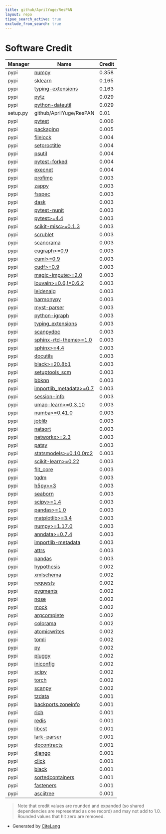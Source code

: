 ```yaml
---
title: github/AprilYuge/ResPAN
layout: repo
tipue_search_active: true
exclude_from_search: true
---
```

# Software Credit

|Manager|Name|Credit|
|-------|----|------|
|pypi|[numpy](https://www.numpy.org)|0.358|
|pypi|[sklearn](https://pypi.python.org/pypi/scikit-learn/)|0.165|
|pypi|[typing-extensions](https://typing.readthedocs.io/)|0.163|
|pypi|[pytz](http://pythonhosted.org/pytz)|0.029|
|pypi|[python-dateutil](https://github.com/dateutil/dateutil)|0.029|
|setup.py|github/AprilYuge/ResPAN|0.01|
|pypi|[pytest](https://docs.pytest.org/en/latest/)|0.006|
|pypi|[packaging](https://pypi.org/project/packaging)|0.005|
|pypi|[filelock](https://pypi.org/project/filelock)|0.004|
|pypi|[setproctitle](https://pypi.org/project/setproctitle)|0.004|
|pypi|[psutil](https://pypi.org/project/psutil)|0.004|
|pypi|[pytest-forked](https://pypi.org/project/pytest-forked)|0.004|
|pypi|[execnet](https://pypi.org/project/execnet)|0.004|
|pypi|[profimp](http://boris-42.me)|0.003|
|pypi|[zappy](https://github.com/lasersonlab/zappy)|0.003|
|pypi|[fsspec](http://github.com/fsspec/filesystem_spec)|0.003|
|pypi|[dask](https://pypi.org/project/dask)|0.003|
|pypi|[pytest-nunit](https://pypi.org/project/pytest-nunit)|0.003|
|pypi|[pytest>=4.4](https://pypi.org/project/pytest>=4.4)|0.003|
|pypi|[scikit-misc>=0.1.3](https://pypi.org/project/scikit-misc>=0.1.3)|0.003|
|pypi|[scrublet](https://pypi.org/project/scrublet)|0.003|
|pypi|[scanorama](https://pypi.org/project/scanorama)|0.003|
|pypi|[cugraph>=0.9](https://pypi.org/project/cugraph>=0.9)|0.003|
|pypi|[cuml>=0.9](https://pypi.org/project/cuml>=0.9)|0.003|
|pypi|[cudf>=0.9](https://pypi.org/project/cudf>=0.9)|0.003|
|pypi|[magic-impute>=2.0](https://pypi.org/project/magic-impute>=2.0)|0.003|
|pypi|[louvain>=0.6,!=0.6.2](https://pypi.org/project/louvain>=0.6,!=0.6.2)|0.003|
|pypi|[leidenalg](https://pypi.org/project/leidenalg)|0.003|
|pypi|[harmonypy](https://pypi.org/project/harmonypy)|0.003|
|pypi|[myst-parser](https://pypi.org/project/myst-parser)|0.003|
|pypi|[python-igraph](https://pypi.org/project/python-igraph)|0.003|
|pypi|[typing_extensions](https://pypi.org/project/typing_extensions)|0.003|
|pypi|[scanpydoc](https://pypi.org/project/scanpydoc)|0.003|
|pypi|[sphinx-rtd-theme>=1.0](https://pypi.org/project/sphinx-rtd-theme>=1.0)|0.003|
|pypi|[sphinx>=4.4](https://pypi.org/project/sphinx>=4.4)|0.003|
|pypi|[docutils](https://pypi.org/project/docutils)|0.003|
|pypi|[black>=20.8b1](https://pypi.org/project/black>=20.8b1)|0.003|
|pypi|[setuptools_scm](https://pypi.org/project/setuptools_scm)|0.003|
|pypi|[bbknn](https://pypi.org/project/bbknn)|0.003|
|pypi|[importlib_metadata>=0.7](https://pypi.org/project/importlib_metadata>=0.7)|0.003|
|pypi|[session-info](https://pypi.org/project/session-info)|0.003|
|pypi|[umap-learn>=0.3.10](https://pypi.org/project/umap-learn>=0.3.10)|0.003|
|pypi|[numba>=0.41.0](https://pypi.org/project/numba>=0.41.0)|0.003|
|pypi|[joblib](https://pypi.org/project/joblib)|0.003|
|pypi|[natsort](https://pypi.org/project/natsort)|0.003|
|pypi|[networkx>=2.3](https://pypi.org/project/networkx>=2.3)|0.003|
|pypi|[patsy](https://pypi.org/project/patsy)|0.003|
|pypi|[statsmodels>=0.10.0rc2](https://pypi.org/project/statsmodels>=0.10.0rc2)|0.003|
|pypi|[scikit-learn>=0.22](https://pypi.org/project/scikit-learn>=0.22)|0.003|
|pypi|[flit_core](https://pypi.org/project/flit_core)|0.003|
|pypi|[tqdm](https://pypi.org/project/tqdm)|0.003|
|pypi|[h5py>=3](https://pypi.org/project/h5py>=3)|0.003|
|pypi|[seaborn](https://pypi.org/project/seaborn)|0.003|
|pypi|[scipy>=1.4](https://pypi.org/project/scipy>=1.4)|0.003|
|pypi|[pandas>=1.0](https://pypi.org/project/pandas>=1.0)|0.003|
|pypi|[matplotlib>=3.4](https://pypi.org/project/matplotlib>=3.4)|0.003|
|pypi|[numpy>=1.17.0](https://pypi.org/project/numpy>=1.17.0)|0.003|
|pypi|[anndata>=0.7.4](https://pypi.org/project/anndata>=0.7.4)|0.003|
|pypi|[importlib-metadata](https://pypi.org/project/importlib-metadata)|0.003|
|pypi|[attrs](https://pypi.org/project/attrs)|0.003|
|pypi|[pandas](https://pandas.pydata.org)|0.003|
|pypi|[hypothesis](https://hypothesis.works)|0.002|
|pypi|[xmlschema](https://pypi.org/project/xmlschema)|0.002|
|pypi|[requests](https://pypi.org/project/requests)|0.002|
|pypi|[pygments](https://pypi.org/project/pygments)|0.002|
|pypi|[nose](https://pypi.org/project/nose)|0.002|
|pypi|[mock](https://pypi.org/project/mock)|0.002|
|pypi|[argcomplete](https://pypi.org/project/argcomplete)|0.002|
|pypi|[colorama](https://pypi.org/project/colorama)|0.002|
|pypi|[atomicwrites](https://pypi.org/project/atomicwrites)|0.002|
|pypi|[tomli](https://pypi.org/project/tomli)|0.002|
|pypi|[py](https://pypi.org/project/py)|0.002|
|pypi|[pluggy](https://pypi.org/project/pluggy)|0.002|
|pypi|[iniconfig](https://pypi.org/project/iniconfig)|0.002|
|pypi|[scipy](https://www.scipy.org)|0.002|
|pypi|[torch](https://pytorch.org/)|0.002|
|pypi|[scanpy](https://scanpy.readthedocs.io)|0.002|
|pypi|[tzdata](https://pypi.org/project/tzdata)|0.001|
|pypi|[backports.zoneinfo](https://pypi.org/project/backports.zoneinfo)|0.001|
|pypi|[rich](https://pypi.org/project/rich)|0.001|
|pypi|[redis](https://pypi.org/project/redis)|0.001|
|pypi|[libcst](https://pypi.org/project/libcst)|0.001|
|pypi|[lark-parser](https://pypi.org/project/lark-parser)|0.001|
|pypi|[dpcontracts](https://pypi.org/project/dpcontracts)|0.001|
|pypi|[django](https://pypi.org/project/django)|0.001|
|pypi|[click](https://pypi.org/project/click)|0.001|
|pypi|[black](https://pypi.org/project/black)|0.001|
|pypi|[sortedcontainers](https://pypi.org/project/sortedcontainers)|0.001|
|pypi|[fasteners](https://pypi.org/project/fasteners)|0.001|
|pypi|[asciitree](https://pypi.org/project/asciitree)|0.001|


> Note that credit values are rounded and expanded (so shared dependencies are represented as one record) and may not add to 1.0. Rounded values that hit zero are removed.


- Generated by [CiteLang](https://github.com/vsoch/citelang)
